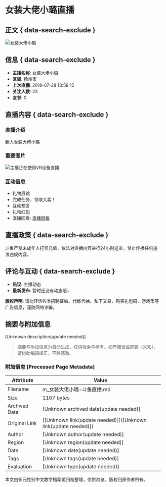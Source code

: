 # 女装大佬小璐直播

## 正文 { data-search-exclude }


![女装大佬小璐](https://apic.douyucdn.cn/upload/avatar_v3/201807/3e36dbb40d11be3d11a2378fdd209e3a_big.jpg)

## 信息 { data-search-exclude }

- **主播名称**: 女装大佬小璐
- **区域**: 扬州市
- **上次直播**: 2018-07-28 13:58:15
- **关注人数**: 23
- **友邻**: 0

## 直播内容 { data-search-exclude }

### 直播介绍

新人女装大佬小璐

### 重要图片

![主播正在使用VR设备直播](https://shark2.douyucdn.cn/front-publish/live-master/assets/images/vr-tips-guide_4dccb71.png)

### 互动信息

- 礼物展馆
- 完成任务，领取大奖！
- 互动预言
- 礼物红包
- 直播回看: [直播回看](//v.douyu.com/author/qy70gp8Q0XAX)

## 直播政策 { data-search-exclude }

斗鱼严禁未成年人打赏充值，依法对直播内容进行24小时巡查，禁止传播任何违法违规内容。

## 评论与互动 { data-search-exclude }

- **热议**: 主播动态
- **最新发布**: 暂时还没有动态哦~

**版权声明**: 请勿轻信各类招聘征婚、代练代抽、私下交易、购买礼包码、游戏币等广告信息，谨防网络诈骗。
<!-- tcd_original_link https://m.douyu.com/5410456 -->


## 摘要与附加信息

<!-- tcd_abstract -->
[Unknown description(update needed)]
<!-- tcd_abstract_end -->

> 摘要与附加信息为自动生成，仅供检索与参考。如有错误或遗漏（未知），请协助编辑指正，不胜感激。

### 附加信息 [Processed Page Metadata]

| Attribute       | Value                                  |
|-----------------|----------------------------------------|
| Filename        | m_女装大佬小璐-斗鱼直播.md                             |
| Size            | 1107 bytes                           |
| Archived Date   | [Unknown archived date(update needed)]                             |
| Original Link   | [[Unknown link(update needed)]]([Unknown link(update needed)])                       |
| Author          | [Unknown author(update needed)]                               |
| Region          | [Unknown region(update needed)]                               |
| Date            | [Unknown date(update needed)]                                 |
| Tags            | [Unknown tags(update needed)]                                 |
| Evaluation            | [Unknown type(update needed)]                                 |
<!-- tcd_table_end -->

本文由多元性别中文数字档案馆归档整理，仅供浏览。版权归原作者所有。
